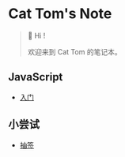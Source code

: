 # Cat Tom's Note

> 👋 Hi !
>
> 欢迎来到 Cat Tom 的笔记本。

## JavaScript

- [入门](https://note.cattom.site/JavaScript-Learning.pdf)

## 小尝试

- [抽签](https://note.cattom.site/code/draw-lots/)
